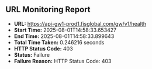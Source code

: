 ## URL Monitoring Report

- **URL:** https://api-gw1-prod1.fisglobal.com/gw/v1/health
- **Start Time:** 2025-08-01T14:58:33.653427
- **End Time:** 2025-08-01T14:58:33.899643
- **Total Time Taken:** 0.246216 seconds
- **HTTP Status Code:** 403
- **Status:** Failure
- **Failure Reason:** HTTP Status Code: 403
